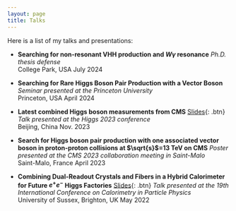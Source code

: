 ```yaml
---
layout: page
title: Talks
---
```


Here is a list of my talks and presentations:


- **Searching for non-resonant VHH production and $W\gamma$ resonance**
  *Ph.D. thesis defense*  
  College Park, USA
  July 2024

- **Searching for Rare Higgs Boson Pair Production with a Vector Boson**
  *Seminar presented at the Princeton University*  
  Princeton, USA
  April 2024

- **Latest combined Higgs boson measurements from CMS**
  [Slides](https://indico.ihep.ac.cn/event/18025/timetable/?view=standard_inline_minutes#5-cms-wildcard-latest-combined){: .btn}  
  *Talk presented at the Higgs 2023 conference*  
  Beijing, China
  Nov. 2023

- **Search for Higgs boson pair production with one associated vector boson in proton-proton collisions at $\sqrt{s}$=13 TeV on CMS**
  *Poster presented at the CMS 2023 collaboration meeting in Saint-Malo*  
  Saint-Malo, France
  April 2023

- **Combining Dual-Readout Crystals and Fibers in a Hybrid Calorimeter for Future $e^+e^-$ Higgs Factories**
  [Slides](https://indico.cern.ch/event/847884/timetable/?view=standard#206-homogeneous-dual-readout-e){: .btn} 
  *Talk presented at the 19th International Conference on Calorimetry in Particle Physics*  
  University of Sussex, Brighton, UK
  May 2022

<br /> 


